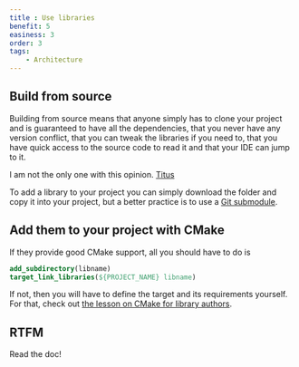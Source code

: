 ```yaml
---
title : Use libraries
benefit: 5
easiness: 3
order: 3
tags:
    - Architecture
---
```


## Build from source

Building from source means that anyone simply has to clone your project and is guaranteed to have all the dependencies, that you never have any version conflict, that you can tweak the libraries if you need to, that you have quick access to the source code to read it and that your IDE can jump to it.

I am not the only one with this opinion. [Titus](https://youtu.be/tISy7EJQPzI)

To add a library to your project you can simply download the folder and copy it into your project, but a better practice is to use a [Git submodule](./git-submodules.md).

## Add them to your project with CMake

If they provide good CMake support, all you should have to do is
```cmake
add_subdirectory(libname)
target_link_libraries(${PROJECT_NAME} libname)
```

If not, then you will have to define the target and its requirements yourself. For that, check out [the lesson on CMake for library authors](./cmake#cmake-for-library-authors).

## RTFM

Read the doc!